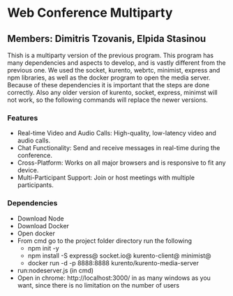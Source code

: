 # Web Conference Multiparty

## Members: Dimitris Tzovanis, Elpida Stasinou

Thish is a multiparty version of the previous program. 
This program has many dependencies and aspects to develop, and is vastly different from the previous one.
We used the socket, kurento, webrtc, minimist, express and npm libraries, as well as the docker program to open the media server.
Because of these dependencies it is important that the steps are done correctly. 
Also any older version of kurento, socket, express, minimst will not work, so the following commands will replace the newer versions.


### Features
- Real-time Video and Audio Calls: High-quality, low-latency video and audio calls.
- Chat Functionality: Send and receive messages in real-time during the conference.
- Cross-Platform: Works on all major browsers and is responsive to fit any device.
- Multi-Participant Support: Join or host meetings with multiple participants.

### Dependencies

- Download Node
- Download Docker  
- Open docker
- From cmd go to the project folder directory run the following
  - npm init -y
  - npm install -S express@ socket.io@ kurento-client@ minimist@
  - docker run -d -p 8888:8888 kurento/kurento-media-server
- run:nodeserver.js (in cmd)
- Open in chrome: http://localhost:3000/ in as many windows as you want, since there is no limitation on the number of users
